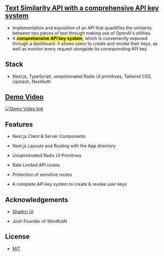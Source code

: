 ## [Text Similarity API with a comprehensive API key system](https://similarity-quantifier.vercel.app/)

- Implementation and exposition of an API that quantifies the similarity between two pieces of text through making use of OpenAI's utilities.
- A **<mark>comprehensive API key system</mark>**, which is conveniently exposed through a dashboard. It allows users to create and revoke their keys, as well as monitor every request alongside its corresponding API key.

## Stack

- Next.js, TypeScript, unopinionated Radix UI primitives, Tailwind CSS, Upstash, NextAuth

## [Demo Video](https://youtu.be/M6Za30l83co)

[![Demo Video link](https://img.youtube.com/vi/M6Za30l83co/maxresdefault.jpg)](https://www.youtube.com/watch?v=M6Za30l83co)

## Features

- Next.js Client & Server Components

- Next.js Layouts and Routing with the App directory

- Unopinionated Radix UI Primitives

- Rate Limited API routes

- Protection of sensitive routes

- A complete API key system to create & revoke user keys

## Acknowledgements

- [Shadcn UI](https://ui.shadcn.com/)

- Josh Founder of WordfulAI

## License

- [MIT](https://choosealicense.com/licenses/mit/)
